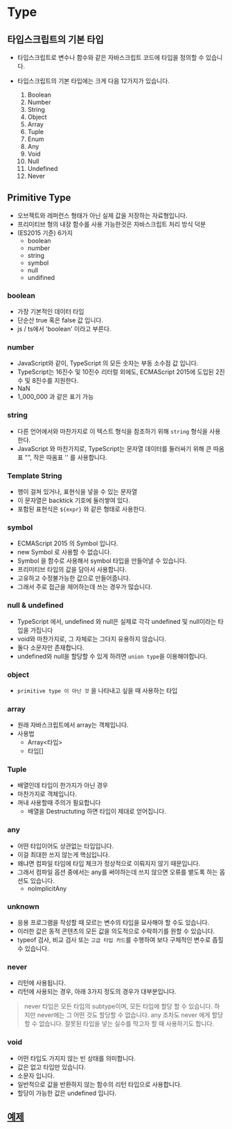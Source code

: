 # Type

## 타입스크립트의 기본 타입
- 타입스크립트로 변수나 함수와 같은 자바스크립트 코드에 타입을 정의할 수 있습니다.
- 타입스크립트의 기본 타입에는 크게 다음 12가지가 있습니다.

  1. Boolean
  2. Number
  1. String
  1. Object
  1. Array
  1. Tuple
  1. Enum
  1. Any
  1. Void
  1. Null
  1. Undefined
  1. Never

## Primitive Type
- 오브젝트와 레퍼런스 형태가 아닌 실제 값을 저장하는 자료형입니다.
- 프리미티브 형의 내장 함수를 사용 가능한것은 자바스크립트 처리 방식 덕분
- (ES2015 기준) 6가지
  * boolean
  * number
  * string
  * symbol
  * null
  * undifined

### boolean
- 가장 기본적인 데이터 타입
- 단순산 true 혹은 false 값 입니다.
-  js / ts에서 'boolean' 이라고 부른다.

### number
- JavaScript와 같이, TypeScript 의 모든 숫자는 부동 소수점 값 입니다.
-  TypeScript는 16진수 및 10진수 리터럴 외에도, ECMAScript 2015에 도입된 2진수 및 8진수를 지원한다.
-  NaN
-  1_000_000 과 같은 표기 가능

### string
- 다른 언어에서와 마찬가지로 이 텍스트 형식을 참조하기 위해 `string` 형식을 사용한다.
- JavaScript 와 마찬가지로, TypeScript는 문자열 데이터를 둘러싸기 위해 큰 따옴표 "", 작은 따옴표 '' 를 사용합니다.

### Template String
- 행이 걸쳐 있거나, 표현식을 넣을 수 있는 문자열
- 이 문자열은 backtick 기호에 둘러쌓여 있다.
- 포함된 표현식은 `${expr}` 와 같은 형태로 사용한다.

### symbol
- ECMAScript 2015 의 Symbol 입니다.
- new Symbol 로 사용할 수 없습니다.
-  Symbol 을 함수로 사용해서 symbol 타입을 만들어낼 수 있습니다.
-  프리미티브 타입의 값을 담아서 사용합니다.
-  고유하고 수정불가능한 값으로 만들어줍니다.
-  그래서 주로 접근을 제어하는데 쓰는 경우가 많습니다.

### null & undefined
- TypeScript 에서, undefined 와 null은 실제로 각각 undefined 및 null이라는 타입을 가집니다
- void와 마찬가지로, 그 자체로는 그다지 유용하지 않습니다.
- 둘다 소문자만 존재합니다.
- undefined와 null을 할당할 수 있게 하려면 `union type`을 이용해야합니다.
  
### object
- `primitive type 이 아닌 것` 을 나타내고 싶을 때 사용하는 타입

### array
- 원래 자바스크립트에서 array는 객체입니다.
- 사용법
  * Array<타입>
  * 타입[]
  
### Tuple
- 배열인데 타입이 한가지가 아닌 경우
- 마찬가지로 객체입니다.
- 꺼내 사용할때 주의가 필요합니다
    * 배열을 Destructuting 하면 타입이 제대로 얻어집니다.
  
### any
- 어떤 타입이어도 상관없는 타입입니다.
- 이걸 최대한 쓰지 않는게 핵심입니다.
- 왜냐면 컴파일 타임에 타입 체크가 정상적으로 이뤄지지 않기 때문입니다.
- 그래서 컴파일 옵션 중에서는 any를 써야하는데 쓰지 않으면 오류를 뱉도록 하는 옵션도 있습니다.
    * nolmplicitAny

### unknown
- 응용 프로그램을 작성할 때 모르는 변수의 타입을 묘사해야 할 수도 있습니다.
- 이러한 값은 동적 콘텐츠의 모든 값을 의도적으로 수락하기를 원할 수 있습니다.
- typeof 검사, 비교 검사 또는 `고급 타입 카드`를 수행하여 보다 구체적인 변수로 좁힐 수 있습니다.

### never
- 리턴에 사용됩니다.
- 리턴에 사용되는 경우, 아래 3가지 정도의 경우가 대부분입니다.
> never 타입은 모든 타입의 subtype이며, 모든 타입에 할당 할 수 있습니다.
> 하지만 never에는 그 어떤 것도 할당할 수 없습니다.
> any 조차도 never 에게 할당 할 수 없습니다.
> 잘못된 타입을 넣는 실수를 막고자 할 때 사용하기도 합니다.

### void
- 어떤 타입도 가지지 않는 빈 상태를 의미합니다.
- 값은 없고 타입만 있습니다.
- 소문자 입니다.
- 일반적으로 값을 반환하지 않는 함수의 리턴 타입으로 사용합니다.
- 할당이 가능한 값은 undefined 입니다.



## [예제](https://github.com/KIMHUEMANG/Study_TypeScript/tree/main/TypeScript_Essentials)